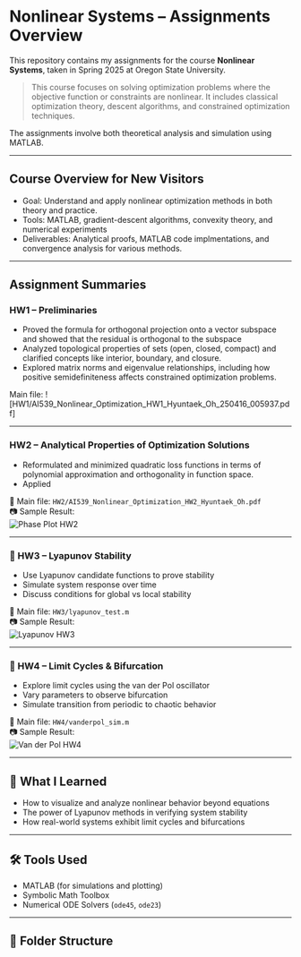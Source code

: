 # Nonlinear Systems – Assignments Overview

This repository contains my assignments for the course **Nonlinear Systems**, taken in Spring 2025 at Oregon State University.

> This course focuses on solving optimization problems where the objective function or constraints are nonlinear. It includes classical optimization theory, descent algorithms, and constrained optimization techniques.

The assignments involve both theoretical analysis and simulation using MATLAB.

---

## Course Overview for New Visitors

- Goal: Understand and apply nonlinear optimization methods in both theory and practice.
- Tools: MATLAB, gradient-descent algorithms, convexity theory, and numerical experiments
- Deliverables: Analytical proofs, MATLAB code implmentations, and convergence analysis for various methods. 

---

## Assignment Summaries

### HW1 – Preliminaries

- Proved the formula for orthogonal projection onto a vector subspace and showed that the residual is orthogonal to the subspace
- Analyzed topological properties of sets (open, closed, compact) and clarified concepts like interior, boundary, and closure.
- Explored matrix norms and eigenvalue relationships, including how positive semidefiniteness affects constrained optimization problems.

Main file: ![HW1/AI539_Nonlinear_Optimization_HW1_Hyuntaek_Oh_250416_005937.pdf]  

---

### HW2 – Analytical Properties of Optimization Solutions

- Reformulated and minimized quadratic loss functions in terms of polynomial approximation and orthogonality in function space.
- Applied 

📄 Main file: `HW2/AI539_Nonlinear_Optimization_HW2_Hyuntaek_Oh.pdf`  
📷 Sample Result:  
![Phase Plot HW2](./images/hw2_phase_plane.png)

---

### 🔹 HW3 – Lyapunov Stability

- Use Lyapunov candidate functions to prove stability
- Simulate system response over time
- Discuss conditions for global vs local stability

📄 Main file: `HW3/lyapunov_test.m`  
📷 Sample Result:  
![Lyapunov HW3](./images/hw3_lyapunov_surface.png)

---

### 🔹 HW4 – Limit Cycles & Bifurcation

- Explore limit cycles using the van der Pol oscillator
- Vary parameters to observe bifurcation
- Simulate transition from periodic to chaotic behavior

📄 Main file: `HW4/vanderpol_sim.m`  
📷 Sample Result:  
![Van der Pol HW4](./images/hw4_vdp_cycle.png)

---

## 🧠 What I Learned

- How to visualize and analyze nonlinear behavior beyond equations
- The power of Lyapunov methods in verifying system stability
- How real-world systems exhibit limit cycles and bifurcations

---

## 🛠️ Tools Used

- MATLAB (for simulations and plotting)
- Symbolic Math Toolbox
- Numerical ODE Solvers (`ode45`, `ode23`)

---

## 📁 Folder Structure

